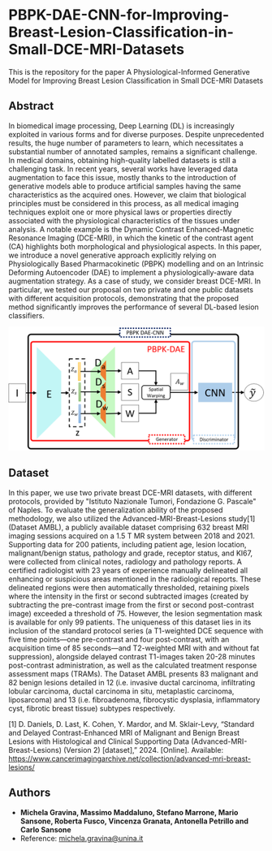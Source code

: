 # PBPK-DAE-CNN-for-Improving-Breast-Lesion-Classification-in-Small-DCE-MRI-Datasets

This is the repository for the paper A Physiological-Informed Generative Model for Improving Breast Lesion Classification in Small DCE-MRI Datasets

## Abstract
In biomedical image processing, Deep Learning (DL) is increasingly exploited in various forms and for diverse purposes. Despite unprecedented results, the huge number of parameters to learn, which necessitates a substantial number of annotated samples, remains a significant challenge. In medical domains, obtaining high-quality labelled datasets is still a challenging task. In recent years, several works have leveraged data augmentation to face this issue, mostly thanks to the introduction of generative models able to produce artificial samples having the same characteristics as the acquired ones. However, we claim that biological principles must be considered in this process, as all medical imaging techniques exploit one or more physical laws or properties directly associated with the physiological characteristics of the tissues under analysis. A notable example is the Dynamic Contrast Enhanced-Magnetic Resonance Imaging (DCE-MRI), in which the kinetic of the contrast agent (CA) highlights both morphological and physiological aspects. In this paper, we introduce a novel generative approach explicitly relying on Physiologically Based Pharmacokinetic (PBPK) modelling and on an Intrinsic Deforming Autoencoder (DAE) to implement a physiologically-aware data augmentation strategy. As a case of study, we consider breast DCE-MRI. In particular, we tested our proposal on two private and one public datasets with different acquisition protocols, demonstrating that the proposed method significantly improves the performance of several DL-based lesion classifiers.


![Alt text](https://github.com/priamus-lab/PBPK-DAE-CNN-for-Improving-Breast-Lesion-Classification-in-Small-DCE-MRI-Datasets/blob/main/img/graf.png)

## Dataset

In this paper, we use two private breast DCE-MRI datasets, with different protocols, provided by "Istituto Nazionale Tumori, Fondazione G. Pascale" of Naples.
To evaluate the generalization ability of the proposed methodology, we also utilized the Advanced-MRI-Breast-Lesions study[1] (Dataset AMBL), a publicly available dataset comprising 632 breast MRI imaging sessions acquired on a 1.5 T MR system between 2018 and 2021. Supporting data for 200 patients, including patient age, lesion location, malignant/benign status, pathology and grade, receptor status, and KI67, were collected from clinical notes, radiology and pathology reports. A certified radiologist with 23 years of experience manually delineated all enhancing or suspicious areas mentioned in the radiological reports. These delineated regions were then automatically thresholded, retaining pixels where the intensity in the first or second subtracted images (created by subtracting the pre-contrast image from the first or second post-contrast image) exceeded a threshold of 75. However, the lesion segmentation mask is available for only 99 patients. The uniqueness of this dataset lies in its inclusion of the standard protocol series (a T1-weighted DCE sequence with five time points—one pre-contrast and four post-contrast, with an acquisition time of 85 seconds—and T2-weighted MRI with and without fat suppression), alongside delayed contrast T1-images taken 20-28 minutes post-contrast administration, as well as the calculated treatment response assessment maps (TRAMs). The Dataset AMBL presents 83 malignant and 82 benign lesions detailed in 12 (i.e. invasive ductal carcinoma, infiltrating lobular carcinoma, ductal carcinoma in situ, metaplastic carcinoma, liposarcoma) and 13 (i.e. fibroadenoma, fibrocystic dysplasia, inflammatory cyst, fibrotic breast tissue) subtypes respectively.

[1] D. Daniels, D. Last, K. Cohen, Y. Mardor, and M. Sklair-Levy, “Standard and Delayed Contrast-Enhanced MRI of Malignant and Benign Breast Lesions with Histological and Clinical Supporting Data (Advanced-MRI-Breast-Lesions) (Version 2) [dataset],” 2024. [Online]. Available: https://www.cancerimagingarchive.net/collection/advanced-mri-breast-lesions/


## Authors
* **Michela Gravina, Massimo Maddaluno, Stefano Marrone,  Mario Sansone, Roberta Fusco, Vincenza Granata, Antonella Petrillo and Carlo Sansone**
* Reference: michela.gravina@unina.it

